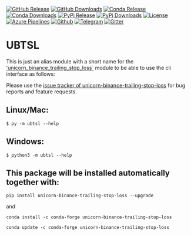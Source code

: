 [![GitHub Release](https://img.shields.io/github/release/LUCIT-Systems-and-Development/ubtsl.svg?label=github)](https://github.com/LUCIT-Systems-and-Development/ubtsl/releases)
[![GitHub Downloads](https://img.shields.io/github/downloads/LUCIT-Systems-and-Development/ubtsl/total?color=blue)](https://github.com/LUCIT-Systems-and-Development/ubtsl/releases)
[![Conda Release](https://img.shields.io/conda/vn/conda-forge/ubtsl.svg?color=blue)](https://anaconda.org/conda-forge/ubtsl)
[![Conda Downloads](https://img.shields.io/conda/dn/conda-forge/ubtsl.svg?color=blue)](https://anaconda.org/conda-forge/ubtsl)
[![PyPi Release](https://img.shields.io/pypi/v/ubtsl?color=blue)](https://pypi.org/project/ubtsl/)
[![PyPi Downloads](https://pepy.tech/badge/ubtsl)](https://pepy.tech/project/ubtsl)
[![License](https://img.shields.io/github/license/LUCIT-Systems-and-Development/ubtsl.svg?color=blue)](https://github.com/LUCIT-Systems-and-Development/ubtsl/blob/master/LICENSE)
[![Azure Pipelines](https://dev.azure.com/conda-forge/feedstock-builds/_apis/build/status/ubtsl-feedstock?branchName=main)](https://dev.azure.com/conda-forge/feedstock-builds/_build/latest?definitionId=16011&branchName=main)
[![Github](https://img.shields.io/badge/source-github-yellow)](https://github.com/LUCIT-Systems-and-Development/ubtsl)
[![Telegram](https://img.shields.io/badge/chat-telegram-yellow)](https://t.me/unicorndevs)
[![Gitter](https://badges.gitter.im/unicorn-binance-suite/unicorn-binance-trailing-stop-loss.svg)](https://gitter.im/unicorn-binance-suite/unicorn-binance-trailing-stop-loss?utm_source=badge&utm_medium=badge&utm_campaign=pr-badge&utm_content=badge)

# UBTSL

This is just an alias module with a short name for the 
['unicorn_binance_trailing_stop_loss`](https://github.com/LUCIT-Systems-and-Development/unicorn-binance-trailing-stop-loss) 
module to be able to use the cli interface as follows:

Please use the [issue tracker of unicorn-binance-trailing-stop-loss](https://github.com/LUCIT-Systems-and-Development/unicorn-binance-trailing-stop-loss/issues) for bug reports and feature requests.

## Linux/Mac:

```
$ py -m ubtsl --help
```

## Windows:

```
$ python3 -m ubtsl --help
```

## This package will be installed automatically together with:

```
pip install unicorn-binance-trailing-stop-loss --upgrade
```

and 

```
conda install -c conda-forge unicorn-binance-trailing-stop-loss
```

```
conda update -c conda-forge unicorn-binance-trailing-stop-loss
```
